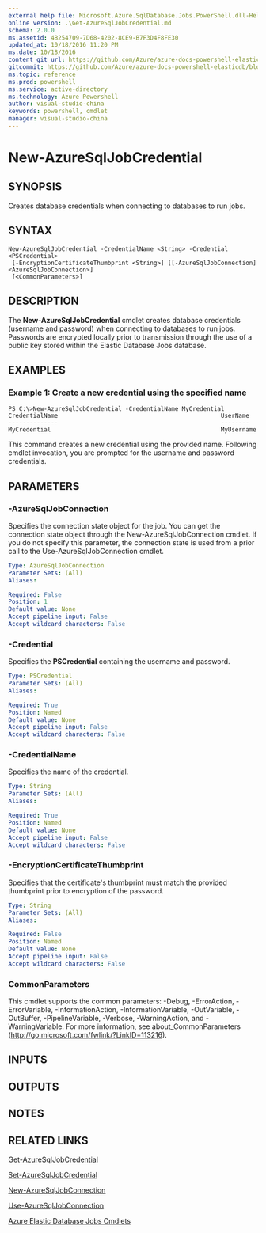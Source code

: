 ```yaml
---
external help file: Microsoft.Azure.SqlDatabase.Jobs.PowerShell.dll-Help.xml
online version: .\Get-AzureSqlJobCredential.md
schema: 2.0.0
ms.assetid: 4B254709-7D68-4202-8CE9-B7F3D4F8FE30
updated_at: 10/18/2016 11:20 PM
ms.date: 10/18/2016
content_git_url: https://github.com/Azure/azure-docs-powershell-elasticdb/blob/master/ElasticDB/ElasticDatabaseJobs/v0.8.33/New-AzureSqlJobCredential.md
gitcommit: https://github.com/Azure/azure-docs-powershell-elasticdb/blob/0fe493efd878af69f5c126f60486b37fd0cb60b6/ElasticDB/ElasticDatabaseJobs/v0.8.33/New-AzureSqlJobCredential.md
ms.topic: reference
ms.prod: powershell
ms.service: active-directory
ms.technology: Azure Powershell
author: visual-studio-china
keywords: powershell, cmdlet
manager: visual-studio-china
---
```


# New-AzureSqlJobCredential

## SYNOPSIS
Creates database credentials when connecting to databases to run jobs.

## SYNTAX

```
New-AzureSqlJobCredential -CredentialName <String> -Credential <PSCredential>
 [-EncryptionCertificateThumbprint <String>] [[-AzureSqlJobConnection] <AzureSqlJobConnection>]
 [<CommonParameters>]
```

## DESCRIPTION
The **New-AzureSqlJobCredential** cmdlet creates database credentials (username and password) when connecting to databases to run jobs. 
Passwords are encrypted locally prior to transmission through the use of a public key stored within the Elastic Database Jobs database.

## EXAMPLES

### Example 1: Create a new credential using the specified name
```
PS C:\>New-AzureSqlJobCredential -CredentialName MyCredential
CredentialName                                              UserName
--------------                                              --------
MyCredential                                                MyUsername
```

This command creates a new credential using the provided name. 
Following cmdlet invocation, you are prompted for the username and password credentials.

## PARAMETERS

### -AzureSqlJobConnection
Specifies the connection state object for the job.
You can get the connection state object through the New-AzureSqlJobConnection cmdlet. 
If you do not specify this parameter, the connection state is used from a prior call to the Use-AzureSqlJobConnection cmdlet.

```yaml
Type: AzureSqlJobConnection
Parameter Sets: (All)
Aliases: 

Required: False
Position: 1
Default value: None
Accept pipeline input: False
Accept wildcard characters: False
```

### -Credential
Specifies the **PSCredential** containing the username and password.

```yaml
Type: PSCredential
Parameter Sets: (All)
Aliases: 

Required: True
Position: Named
Default value: None
Accept pipeline input: False
Accept wildcard characters: False
```

### -CredentialName
Specifies the name of the credential.

```yaml
Type: String
Parameter Sets: (All)
Aliases: 

Required: True
Position: Named
Default value: None
Accept pipeline input: False
Accept wildcard characters: False
```

### -EncryptionCertificateThumbprint
Specifies that the certificate's thumbprint must match the provided thumbprint prior to encryption of the password.

```yaml
Type: String
Parameter Sets: (All)
Aliases: 

Required: False
Position: Named
Default value: None
Accept pipeline input: False
Accept wildcard characters: False
```

### CommonParameters
This cmdlet supports the common parameters: -Debug, -ErrorAction, -ErrorVariable, -InformationAction, -InformationVariable, -OutVariable, -OutBuffer, -PipelineVariable, -Verbose, -WarningAction, and -WarningVariable. For more information, see about_CommonParameters (http://go.microsoft.com/fwlink/?LinkID=113216).

## INPUTS

## OUTPUTS

## NOTES

## RELATED LINKS

[Get-AzureSqlJobCredential](.\Get-AzureSqlJobCredential.md)

[Set-AzureSqlJobCredential](.\Set-AzureSqlJobCredential.md)

[New-AzureSqlJobConnection](.\New-AzureSqlJobConnection.md)

[Use-AzureSqlJobConnection](.\Use-AzureSqlJobConnection.md)

[Azure Elastic Database Jobs Cmdlets](.\ElasticDatabaseJobs.md)


